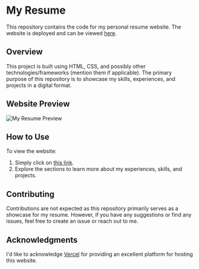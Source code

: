 # My Resume

This repository contains the code for my personal resume website. The website is deployed and can be viewed [here](https://my-resume-seven-neon.vercel.app).

## Overview

This project is built using HTML, CSS, and possibly other technologies/frameworks (mention them if applicable). The primary purpose of this repository is to showcase my skills, experiences, and projects in a digital format.

## Website Preview

![My Resume Preview](my-resume/website-preview.png)

## How to Use

To view the website:

1. Simply click on [this link](https://my-resume-seven-neon.vercel.app).
2. Explore the sections to learn more about my experiences, skills, and projects.

## Contributing

Contributions are not expected as this repository primarily serves as a showcase for my resume. However, if you have any suggestions or find any issues, feel free to create an issue or reach out to me.

## Acknowledgments

I'd like to acknowledge [Vercel](https://vercel.com/) for providing an excellent platform for hosting this website.
